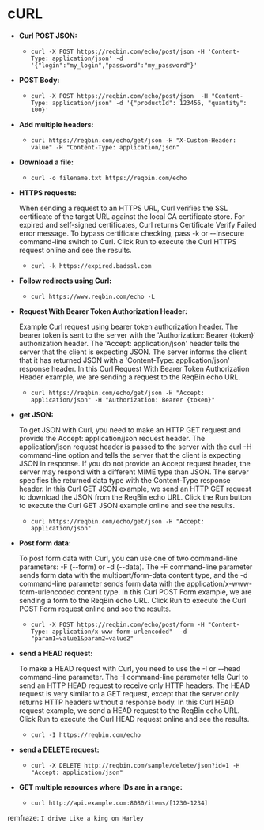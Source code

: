 # cURL

* **Curl POST JSON:**
	* `curl -X POST https://reqbin.com/echo/post/json
   -H 'Content-Type: application/json'
   -d '{"login":"my_login","password":"my_password"}'`

* **POST Body:**
	* `curl -X POST https://reqbin.com/echo/post/json 
   -H "Content-Type: application/json"
   -d '{"productId": 123456, "quantity": 100}'  `

* **Add multiple headers:** 
 	* `curl https://reqbin.com/echo/get/json
   -H "X-Custom-Header: value"
   -H "Content-Type: application/json"
     `

* **Download a file:**
 	* `curl -o filename.txt https://reqbin.com/echo`

* **HTTPS requests:**
 	
 	When sending a request to an HTTPS URL, Curl verifies the SSL certificate of the target URL against the local CA certificate store. For expired and self-signed certificates, Curl returns Certificate Verify Failed error message. To bypass certificate checking, pass -k or --insecure command-line switch to Curl. Click Run to execute the Curl HTTPS request online and see the results. 
 	* `curl -k https://expired.badssl.com`

* **Follow redirects using Curl:**
 	* `curl https://www.reqbin.com/echo -L`

* **Request With Bearer Token Authorization Header:**
	
	Example Curl request using bearer token authorization header. The bearer token is sent to the server with the 'Authorization: Bearer {token}' authorization header. The 'Accept: application/json' header tells the server that the client is expecting JSON. The server informs the client that it has returned JSON with a 'Content-Type: application/json' response header. In this Curl Request With Bearer Token Authorization Header example, we are sending a request to the ReqBin echo URL. 
	* `curl https://reqbin.com/echo/get/json
   -H "Accept: application/json"
   -H "Authorization: Bearer {token}"`

* **get JSON:** 
	
	To get JSON with Curl, you need to make an HTTP GET request and provide the Accept: application/json request header. The application/json request header is passed to the server with the curl -H command-line option and tells the server that the client is expecting JSON in response. If you do not provide an Accept request header, the server may respond with a different MIME type than JSON. The server specifies the returned data type with the Content-Type response header. In this Curl GET JSON example, we send an HTTP GET request to download the JSON from the ReqBin echo URL. Click the Run button to execute the Curl GET JSON example online and see the results. 
	* `curl https://reqbin.com/echo/get/json
   -H "Accept: application/json" `


* **Post form data:**
	
	To post form data with Curl, you can use one of two command-line parameters: -F (--form) or -d (--data). The -F command-line parameter sends form data with the multipart/form-data content type, and the -d command-line parameter sends form data with the application/x-www-form-urlencoded content type. In this Curl POST Form example, we are sending a form to the ReqBin echo URL. Click Run to execute the Curl POST Form request online and see the results. 
	* `curl -X POST https://reqbin.com/echo/post/form
   -H "Content-Type: application/x-www-form-urlencoded" 
   -d "param1=value1&param2=value2" `


* **send a HEAD request:**

	To make a HEAD request with Curl, you need to use the -I or --head command-line parameter. The -I command-line parameter tells Curl to send an HTTP HEAD request to receive only HTTP headers. The HEAD request is very similar to a GET request, except that the server only returns HTTP headers without a response body. In this Curl HEAD request example, we send a HEAD request to the ReqBin echo URL. Click Run to execute the Curl HEAD request online and see the results. 
	* `curl -I https://reqbin.com/echo`


* **send a DELETE request:**
	
	* `curl -X DELETE http://reqbin.com/sample/delete/json?id=1
     -H "Accept: application/json"`


* **GET multiple resources where IDs are in a range:**
	
	* `curl http://api.example.com:8080/items/[1230-1234]` 


remfraze: `I drive Like a king on Harley`
